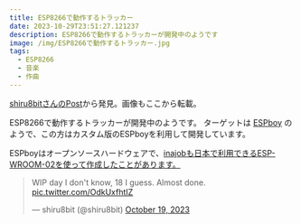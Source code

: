 ```yaml
---
title: ESP8266で動作するトラッカー
date: 2023-10-29T23:51:27.121237
description: ESP8266で動作するトラッカーが開発中のようです
image: /img/ESP8266で動作するトラッカー.jpg
tags:
  - ESP8266
  - 音楽
  - 作曲
---
```

[shiru8bitさんのPost](https://twitter.com/shiru8bit/status/1714884853378711573)から発見。画像もここから転載。

ESP8266で動作するトラッカーが開発中のようです。
ターゲットは [ESPboy](https://www.espboy.com/) のようで、この方はカスタム版のESPboyを利用して開発しています。

ESPboyはオープンソースハードウェアで、[inajobも日本で利用できるESP-WROOM-02を使って作成したことがあります。](https://inajob.hatenablog.jp/entry/espboy)


<blockquote class="twitter-tweet"><p lang="en" dir="ltr">WIP day I don&#39;t know, 18 I guess. Almost done. <a href="https://t.co/OdkUxfhtIZ">pic.twitter.com/OdkUxfhtIZ</a></p>&mdash; shiru8bit (@shiru8bit) <a href="https://twitter.com/shiru8bit/status/1714884853378711573?ref_src=twsrc%5Etfw">October 19, 2023</a></blockquote>
<script async src="https://platform.twitter.com/widgets.js" charset="utf-8"></script>



